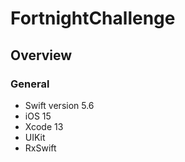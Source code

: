 # FortnightChallenge

## Overview

### General

- Swift version 5.6
- iOS 15
- Xcode 13
- UIKit
- RxSwift
